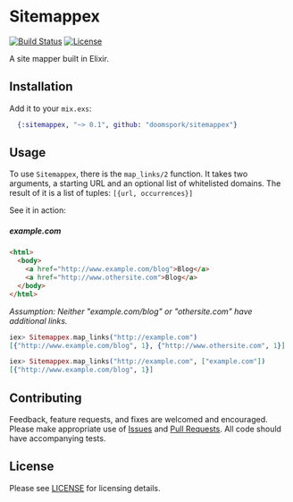 # Sitemappex
[![Build Status](https://secure.travis-ci.org/doomspork/sitemappex.png?branch=master)](http://travis-ci.org/doomspork/sitemappex) [![License](http://img.shields.io/badge/license-MIT-brightgreen.svg)](http://opensource.org/licenses/MIT)

A site mapper built in Elixir.

## Installation

Add it to your `mix.exs`:

```elixir
  {:sitemappex, "~> 0.1", github: "doomspork/sitemappex"}
```

## Usage

To use `Sitemappex`, there is the `map_links/2` function. It takes two arguments, a starting URL and an optional list of whitelisted domains.  The result of it is a list of tuples: `[{url, occurrences}]`

See it in action:

##### example.com

```html
<html>
  <body>
    <a href="http://www.example.com/blog">Blog</a>
    <a href="http://www.othersite.com">Blog</a>
  </body>
</html>
```
_Assumption: Neither "example.com/blog" or "othersite.com" have additional links._

```elixir
iex> Sitemappex.map_links("http://example.com")
[{"http://www.example.com/blog", 1}, {"http://www.othersite.com", 1}]

iex> Sitemappex.map_links("http://example.com", ["example.com"])
[{"http://www.example.com/blog", 1}]
```

## Contributing

Feedback, feature requests, and fixes are welcomed and encouraged.  Please make appropriate use of [Issues](https://github.com/doomspork/sitemappex/issues) and [Pull Requests](https://github.com/doomspork/sitemappex/pulls).  All code should have accompanying tests.

## License

Please see [LICENSE](LICENSE) for licensing details.
